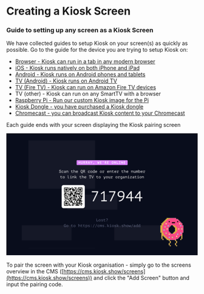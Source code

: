 # Creating a Kiosk Screen
### Guide to setting up any screen as a Kiosk Screen


We have collected guides to setup Kiosk on your screen(s) as quickly as possible. Go to the guide for the device you are trying to setup Kiosk on:

- [Browser - Kiosk can run in a tab in any modern browser](./../turn-your-browser-into-kiosk-screen/index.md)
- [iOS - Kiosk runs natively on both iPhone and iPad](./../kiosk-on-ios/index.md)
- [Android - Kiosk runs on Android phones and tablets](./../kiosk-on-android/index.md)
- [TV (Android) - Kiosk runs on Android TV](./../kiosk-on-android-tv/index.md)
- [TV (Fire TV) - Kiosk can run on Amazon Fire TV devices](./../kiosk-on-amazon-fire-tv/index.md)
- TV (other) - Kiosk can run on any SmartTV with a browser
- [Raspberry Pi - Run our custom Kiosk image for the Pi](./../kiosk-on-raspberry-pi/index.md)
- [Kiosk Dongle - you have purchased a Kiosk dongle](./../the-kiosk-dongle/index.md)
- [Chromecast - you can broadcast Kiosk content to your Chromecast](./../kiosk-on-chromecast/index.md)

Each guide ends with your screen displaying the Kiosk pairing screen

![Screenshot](./screenshot1.png)

To pair the screen with your Kiosk organisation - simply go to the screens overview in the CMS ([https://cms.kiosk.show/screens](https://cms.kiosk.show/screens)) and click the "Add Screen" button and input the pairing code.